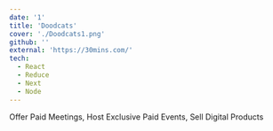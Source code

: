 ```yaml
---
date: '1'
title: 'Doodcats'
cover: './Doodcats1.png'
github: ''
external: 'https://30mins.com/'
tech:
  - React
  - Reduce
  - Next
  - Node
---
```

Offer Paid Meetings, Host Exclusive Paid Events, Sell Digital Products